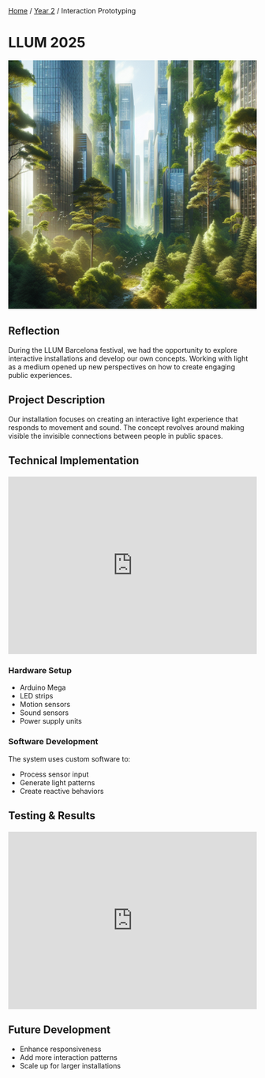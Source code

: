 <div class="breadcrumb">
    <a href="/">Home</a> <span class="breadcrumb-separator">/</span> 
    <a href="/year2">Year 2</a> <span class="breadcrumb-separator">/</span> 
    <span>Interaction Prototyping</span>
</div>

# LLUM 2025

![Cover Image](../images/Cover/LLUM.png)

## Reflection
During the LLUM Barcelona festival, we had the opportunity to explore interactive installations and develop our own concepts. Working with light as a medium opened up new perspectives on how to create engaging public experiences.

## Project Description
Our installation focuses on creating an interactive light experience that responds to movement and sound. The concept revolves around making visible the invisible connections between people in public spaces.

## Technical Implementation

<div style="display: flex; justify-content: center; margin: 20px 0;">
    <iframe 
        src="https://drive.google.com/file/d/1MFTaTX-OGJ3j6A6XIsWcwvvFo3iUxNI_/view?usp=sharing" 
        width="640" 
        height="360" 
        frameborder="0" 
        allowfullscreen
        allow="autoplay">
    </iframe>
</div>

### Hardware Setup
- Arduino Mega
- LED strips
- Motion sensors
- Sound sensors
- Power supply units

### Software Development
The system uses custom software to:
- Process sensor input
- Generate light patterns
- Create reactive behaviors

## Testing & Results

<div style="display: flex; justify-content: center; margin: 20px 0;">
    <iframe 
        src="https://drive.google.com/file/d/1IMHka3Yf22ZOw6CNcUy7e4jElO3hFX4Q/view?usp=sharing" 
        width="640" 
        height="360" 
        frameborder="0" 
        allowfullscreen
        allow="autoplay">
    </iframe>
</div>

## Future Development
- Enhance responsiveness
- Add more interaction patterns
- Scale up for larger installations
